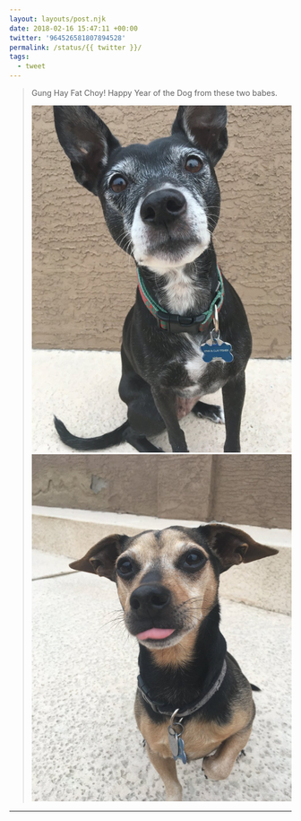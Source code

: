 ```yaml
---
layout: layouts/post.njk
date: 2018-02-16 15:47:11 +00:00
twitter: '964526581807894528'
permalink: /status/{{ twitter }}/
tags: 
  - tweet
---
```


> Gung Hay Fat Choy! Happy Year of the Dog from these two babes. 
> 
> ![Boomer, a black and white rat terrier / whippet mix dog who is the cutest.](/img/964526581807894528-DWKvemRUMAA05Ba.jpg)
> ![Helo, a brown and black dachshund / miniature pinscher mix with his tongue sticking out.](/img/964526581807894528-DWKvfjWV4AAeP5I.jpg)

---
